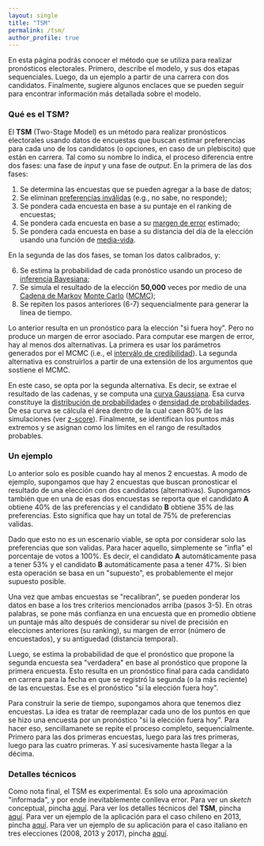 ```yaml
---
layout: single
title: "TSM"
permalink: /tsm/
author_profile: true
---
```


En esta página podrás conocer el método que se utiliza para realizar pronósticos electorales. Primero, describe el modelo, y sus dos etapas sequenciales. Luego, da un ejemplo a partir de una carrera con dos candidatos. Finalmente, sugiere algunos enclaces que se pueden seguir para encontrar información más detallada sobre el modelo.

### Qué es el TSM?

El **TSM** (Two-Stage Model) es un método para realizar pronósticos electorales usando datos de encuestas que buscan estimar preferencias para cada uno de los candidatos (o opciones, en caso de un plebiscito) que están en carrera. Tal como su nombre lo indica, el proceso diferencia entre dos fases: una fase de *input* y una fase de *output*. En la primera de las dos fases:

1. Se determina las encuestas que se pueden agregar a la base de datos;
2. Se eliminan [preferencias inválidas](https://en.wikipedia.org/wiki/Spoilt_vote) (e.g., no sabe, no responde);
3. Se pondera cada encuesta en base a su puntaje en el ranking de encuestas;
4. Se pondera cada encuesta en base a su [margen de error](https://en.wikipedia.org/wiki/Margin_of_error) estimado;
5. Se pondera cada encuesta en base a su distancia del día de la elección usando una función de [media-vida](https://en.wikipedia.org/wiki/Half-life).

En la segunda de las dos fases, se toman los datos calibrados, y:

6. Se estima la probabilidad de cada pronóstico usando un proceso de [inferencia Bayesiana](https://en.wikipedia.org/wiki/Bayesian_inference);
7. Se simula el resultado de la elección **50,000** veces por medio de una [Cadena de Markov](https://en.wikipedia.org/wiki/Markov_chain) [Monte Carlo](https://en.wikipedia.org/wiki/Monte_Carlo_method) ([MCMC](https://en.wikipedia.org/wiki/Markov_chain_Monte_Carlo));
8. Se repiten los pasos anteriores (6-7) sequencialmente para generar la línea de tiempo.

Lo anterior resulta en un pronóstico para la elección "si fuera hoy". Pero no produce un margen de error asociado. Para computar ese margen de error, hay al menos dos alternativas. La primera es usar los parámetros generados por el MCMC (i.e., el [interválo de credibilidad](https://en.wikipedia.org/wiki/Credible_interval)). La segunda alternativa es construirlos a partir de una extensión de los argumentos que sostiene el MCMC.

En este caso, se opta por la segunda alternativa. Es decir, se extrae el resultado de las cadenas, y se computa una [curva Gaussiana](https://en.wikipedia.org/wiki/Normal_distribution). Esa curva constituye la [distribución de probabilidades](https://en.wikipedia.org/wiki/Probability_density_function) o [densidad de probabilidades](https://en.wikipedia.org/wiki/Kernel_density_estimation). De esa curva se cálcula el área dentro de la cual caen 80% de las simulaciones (ver [z-score](https://www.pindling.org/Math/Learning/Statistics/z_scores_table.htm)). Finalmente, se identifican los puntos más extremos y se asignan como los límites en el rango de resultados probables.

### Un ejemplo

Lo anterior solo es posible cuando hay al menos 2 encuestas. A modo de ejemplo, supongamos que hay 2 encuestas que buscan pronosticar el resultado de una elección con dos candidatos (alternativas). Supongamos también que en una de esas dos encuestas se reporta que el candidato **A** obtiene 40% de las preferencias y el candidato **B** obtiene 35% de las preferencias. Esto significa que hay un total de 75% de preferencias validas.

Dado que esto no es un escenario viable, se opta por considerar solo las preferencias que son validas. Para hacer aquello, simplemente se "infla" el porcentaje de votos a 100%. Es decir, el candidato **A** automáticamente pasa a tener 53% y el candidato **B** automáticamente pasa a tener 47%. Si bien esta operación se basa en un "supuesto", es probablemente el mejor supuesto posible.

Una vez que ambas encuestas se "recalibran", se pueden ponderar los datos en base a los tres criterios mencionados arriba (pasos 3-5). En otras palabras, se pone más confianza en una encuesta que en promedio obtiene un puntaje más alto después de considerar su nivel de precisión en elecciones anteriores (su ranking), su margen de error (número de encuestados), y su antiguedad (distancia temporal).

Luego, se estima la probabilidad de que el pronóstico que propone la segunda encuesta sea "verdadera" en base al pronóstico que propone la primera encuesta. Esto resulta en un pronóstico final para cada candidato en carrera para la fecha en que se registró la segunda (o la más reciente) de las encuestas. Ese es el pronóstico "si la elección fuera hoy".

Para construir la serie de tiempo, supongamos ahora que tenemos diez encuestas. La idea es tratar de reemplazar cada uno de los puntos en que se hizo una encuesta por un pronóstico "si la elección fuera hoy". Para hacer eso, sencillamanete se repite el proceso completo, sequencialmente. Primero para las dos primeras encuestas, luego para las tres primeras, luego para las cuatro primeras. Y así sucesivamente hasta llegar a la décima.


### Detalles técnicos

Como nota final, el TSM es experimental. Es solo una aproximación "informada", y por ende inevitablemente conlleva error. Para ver un *sketch* conceptual, pincha [aquí](https://tresquintos.cl/posts/2020/03/caveat/). Para ver los detalles técnicos del **TSM**, pincha [aquí](https://www.researchgate.net/publication/339442677_A_two-stage_model_to_forecast_elections_in_new_democracies). Para ver un ejemplo de la aplicación para el caso chileno en 2013, pincha [aquí](https://www.researchgate.net/publication/339677130_Electoral_forecasting_and_public_opinion_tracking_in_Latin_America_An_application_to_Chile). Para ver un ejemplo de su aplicación para el caso italiano en tres elecciones (2008, 2013 y 2017), pincha [aquí](https://www.researchgate.net/publication/336312679_Forecasting_elections_in_Italy).
